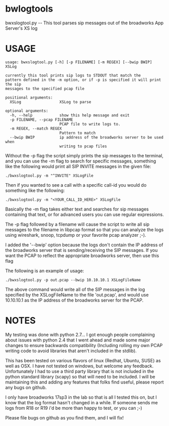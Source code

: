 bwlogtools
==========

bwxslogtool.py -- This tool parses sip messages out of the broadworks App Server's XS log

USAGE
=====

```
usage: bwxslogtool.py [-h] [-p FILENAME] [-m REGEX] [--bwip BWIP] XSLog

currently this tool prints sip logs to STDOUT that match the
pattern defined in the -m option, or if -p is specified it will print the sip
messages to the specified pcap file

positional arguments:
  XSLog                 XSLog to parse

optional arguments:
  -h, --help            show this help message and exit
  -p FILENAME, --pcap FILENAME
                        PCAP file to write logs to.
  -m REGEX, --match REGEX
                        Pattern to match
  --bwip BWIP           ip address of the broadworks server to be used when
                        writing to pcap files
```

Without the -p flag the script simply prints the sip messages to the terminal, and you can use the -m flag to search for specific messages, something like the following would print all SIP INVITE messages in the given file:

```
./bwxslogtool.py -m "^INVITE" XSLogFile
```
Then if you wanted to see a call with a specific call-id you would do something like the following:
```
./bwxslogtool.py -m "<YOUR_CALL_ID_HERE>" XSLogFile
```
Basically the -m flag takes either text and searches for sip messages containing that text, or for advanced users you can use regular expressions.

The -p flag followed by a filename will cause the script to write all sip messages to the filename in libpcap format so that you can analyze the logs using wireshark, snoop, tcpdump or your favorite pcap analyzer ;-). 

I added the '--bwip' option because the logs don't contain the IP address of the broadworks server that is sending/receiving  the SIP messages.  If you want the PCAP to reflect the appropriate broadworks server, then use this flag

The following is an example of usage:

```
./bwxslogtool.py -p out.pcap --bwip 10.10.10.1 XSLogFileName
```
The above command would write all of the SIP messages in the log specified by the XSLogFileName to the file 'out.pcap', and would use 10.10.10.1 as the IP address of the broadworks server for the PCAP.

 


NOTES
=====
My testing was done with python 2.7... I got enough people complaining about issues with python 2.4 that I went ahead and made some major changes to ensure backwards compatibility (Including rolling my own PCAP writing code to avoid libraries that aren't included in the stdlib). 


This has been tested on various flavors of linux (Redhat, Ubuntu, SUSE) as well as OSX.  I have not tested on windows, but welcome any feedback.
Unfortunately I had to use a third party library that is not included in the python standard library (scapy) so that will need to be included. I will be maintaining this and adding any features that folks find useful, please report any bugs on github. 

I only have broadworks 17sp3 in the lab so that is all I tested this on, but I know that the log format hasn't changed in a while.  If someone sends me logs from R18 or R19 i'd be more than happy to test, or you can ;-)

Please file bugs on github as you find them, and I will fix!

